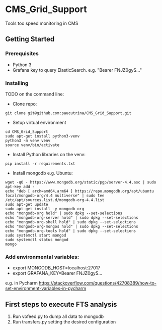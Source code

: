 # CMS_Grid_Support
Tools too speed monitoring in CMS 

## Getting Started

### Prerequisites
- Python 3
- Grafana key to query ElasticSearch. e.g. "Bearer FNJZ0gyS..." 

### Installing

TODO on the command line:

- Clone repo:
```
git clone git@github.com:paucutrina/CMS_Grid_Support.git
```
- Setup virtual environment
```
cd CMS_Grid_Support
sudo apt-get install python3-venv
python3 -m venv venv
source venv/bin/activate
```
- Install Python libraries on the venv:
```
pip install -r requirements.txt
```
- Install mongodb e.g. Ubuntu:
```
wget -qO - https://www.mongodb.org/static/pgp/server-4.4.asc | sudo apt-key add -
echo "deb [ arch=amd64,arm64 ] https://repo.mongodb.org/apt/ubuntu focal/mongodb-org/4.4 multiverse" | sudo tee /etc/apt/sources.list.d/mongodb-org-4.4.list
sudo apt-get update
sudo apt-get install -y mongodb-org
echo "mongodb-org hold" | sudo dpkg --set-selections
echo "mongodb-org-server hold" | sudo dpkg --set-selections
echo "mongodb-org-shell hold" | sudo dpkg --set-selections
echo "mongodb-org-mongos hold" | sudo dpkg --set-selections
echo "mongodb-org-tools hold" | sudo dpkg --set-selections
sudo systemctl start mongod
sudo systemctl status mongod
mongo
```

### Add environmental variables:
- export MONGODB_HOST=localhost:27017
- export GRAFANA_KEY=Bearer FNJZ0gyS...

e.g. in Pycharm https://stackoverflow.com/questions/42708389/how-to-set-environment-variables-in-pycharm
## First steps to execute FTS analysis
1. Run vofeed.py to dump all data to mongodb
2. Run transfers.py setting the desired configuration


